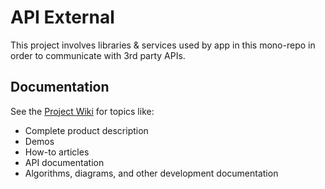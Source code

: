 # API External
This project involves libraries & services used by app in this mono-repo in order to communicate with 3rd party APIs.

## Documentation
See the [Project Wiki](https://markpthomas.github.io/wiki/3rd-Party-APIs_52658624.html) for topics like:
- Complete product description
- Demos
- How-to articles
- API documentation
- Algorithms, diagrams, and other development documentation